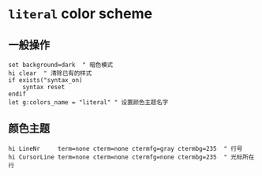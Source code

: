 # `literal` color scheme

## 一般操作

```vim
set background=dark  " 暗色模式
hi clear  " 清除已有的样式
if exists("syntax_on)
    syntax reset
endif
let g:colors_name = "literal" " 设置颜色主题名字
```

## 颜色主题

```vim
hi LineNr     term=none cterm=none ctermfg=gray ctermbg=235  " 行号
hi CursorLine term=none cterm=none ctermfg=none ctermbg=235  " 光标所在行
```
